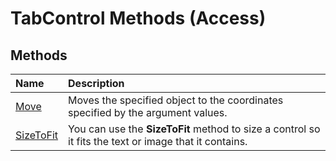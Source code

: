 
# TabControl Methods (Access)

## Methods



|**Name**|**Description**|
|:-----|:-----|
|[Move](525b3387-b60d-ea85-b1c9-dca1751c81d3.md)|Moves the specified object to the coordinates specified by the argument values.|
|[SizeToFit](d2509998-4d85-8611-c97a-4ce458d83f58.md)|You can use the  **SizeToFit** method to size a control so it fits the text or image that it contains.|

